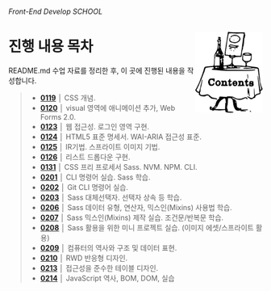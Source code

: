 ###### Front-End Develop SCHOOL

<img src="../../ASSETS/table-of-contents.png" alt="" align="right" width="134" height="160">

# 진행 내용 목차

README.md 수업 자료를 정리한 후, 이 곳에 진행된 내용을 작성합니다.

> - __[0119](./0119.md)__ │ CSS 개념.
> - __[0120](./0120.md)__ │ visual 영역에 애니메이션 추가, Web Forms 2.0.
> - __[0123](./0123.md)__ │ 웹 접근성. 로그인 영역 구현.
> - __[0124](./0124.md)__ │ HTML5 표준 명세서. WAI-ARIA 접근성 표준.
> - __[0125](./0125.md)__ │ IR기법. 스프라이트 이미지 기법.
> - __[0126](./0126.md)__ │ 리스트 드롭다운 구현.
> - __[0131](./0131.md)__ │ CSS 프리 프로세서 Sass. NVM. NPM. CLI.
> - __[0201](./0201.md)__ │ CLI 명령어 실습. Sass 학습.
> - __[0202](./0202.md)__ │ Git CLI 명령어 실습.
> - __[0203](./0203.md)__ │ Sass 대체선택자. 선택자 상속 등 학습.
> - __[0206](./0206.md)__ │ Sass 데이터 유형, 연산자, 믹스인(Mixins) 사용법 학습.
> - __[0207](./0207.md)__ │ Sass 믹스인(Mixins) 제작 실습. 조건문/반복문 학습.
> - __[0208](./0208.md)__ │ Sass 활용을 위한 미니 프로젝트 실습. (이미지 에셋/스프라이트 활용)
> - __[0209](./0209.md)__ │ 컴퓨터의 역사와 구조 및 데이터 표현.
> - __[0210](./0210.md)__ │ RWD 반응형 디자인.
> - __[0213](./0213.md)__ │ 접근성을 준수한 테이블 디자인.
> - __[0214](./0214.md)__ │ JavaScript 역사, BOM, DOM, 실습
